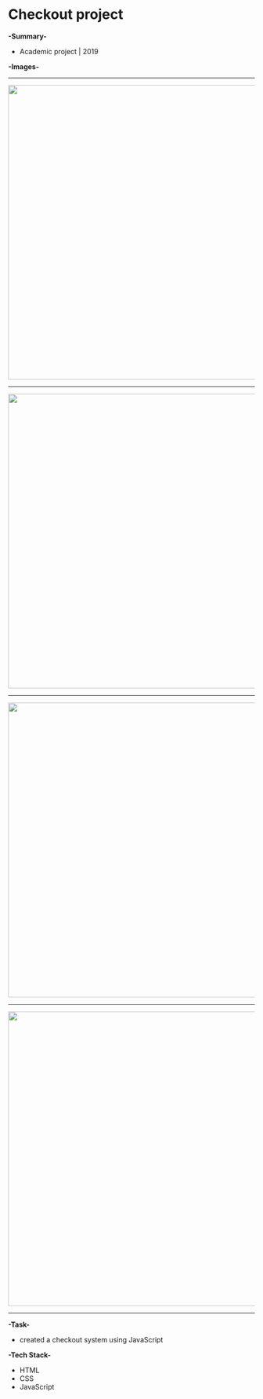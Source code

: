 # Checkout project


**-Summary-**
- Academic project | 2019

**-Images-**

<hr>
<img height="auto" width="600" src="https://user-images.githubusercontent.com/55810731/103451914-a4d5d700-4c7e-11eb-93ae-98f4dccc5196.png" />
<hr>
<img height="auto" width="600" src="https://user-images.githubusercontent.com/55810731/103451930-df3f7400-4c7e-11eb-8d80-0a06b35b7ea2.png" />
<hr>
<img height="auto" width="600" src="https://user-images.githubusercontent.com/55810731/103451938-eb2b3600-4c7e-11eb-8bfa-9f8f8fd33246.png" />
<hr>
<img height="auto" width="600" src="https://user-images.githubusercontent.com/55810731/103451943-f5e5cb00-4c7e-11eb-9389-ea2d3cd41898.png" />
<hr>


**-Task-**
-	created a checkout system using JavaScript

  
  
**-Tech Stack-**
- HTML
- CSS
- JavaScript
